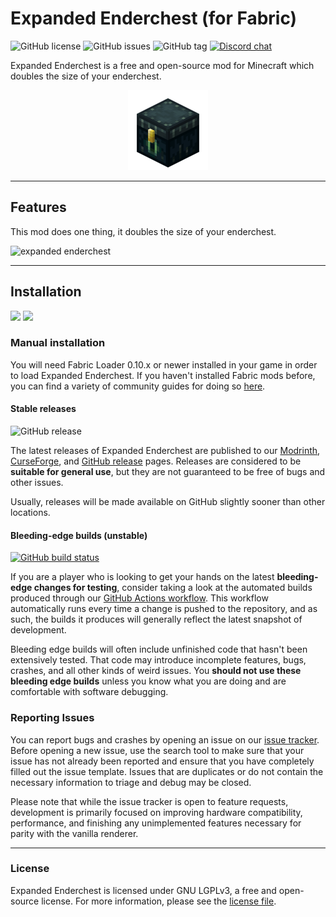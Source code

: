 # Expanded Enderchest (for Fabric)
![GitHub license](https://img.shields.io/github/license/ChristopherHaws/mc-expanded-enderchest.svg)
![GitHub issues](https://img.shields.io/github/issues/ChristopherHaws/mc-expanded-enderchest.svg)
![GitHub tag](https://img.shields.io/github/tag/ChristopherHaws/mc-expanded-enderchest.svg)
[![Discord chat](https://img.shields.io/badge/chat%20on-discord-7289DA?logo=discord&logoColor=white)](https://discord.gg/kQjty3rfJd)

Expanded Enderchest is a free and open-source mod for Minecraft which doubles the size of your enderchest.

<div align="center">
	<img src="src/main/resources/assets/expandedenderchest/icon.png" width="128" />
</div>

---

## Features
This mod does one thing, it doubles the size of your enderchest.

![expanded enderchest](https://user-images.githubusercontent.com/5934505/209947619-7a87fe6d-6761-413b-b484-aa061c2f7f44.png)

---

## Installation
[<img src="https://i.imgur.com/Ol1Tcf8.png" height="50"/>](https://modrinth.com/mod/fabric-api)
[<img src="https://i.imgur.com/7weZ8uu.png" height="50"/>](https://modrinth.com/mod/cloth-config)

### Manual installation

You will need Fabric Loader 0.10.x or newer installed in your game in order to load Expanded Enderchest.
If you haven't installed Fabric mods before, you can find a variety of community 
guides for doing so [here](https://fabricmc.net/wiki/install).

#### Stable releases
![GitHub release](https://img.shields.io/github/release/ChristopherHaws/mc-expanded-enderchest.svg)

The latest releases of Expanded Enderchest are published to our [Modrinth](https://modrinth.com/mod/expanded-enderchest),
[CurseForge](https://www.curseforge.com/minecraft/mc-mods/expanded-enderchest),
and [GitHub release](https://github.com/ChristopherHaws/mc-expanded-enderchest/releases) pages. Releases
are considered to be **suitable for general use**, but they are not guaranteed to be free of bugs 
and other issues.

Usually, releases will be made available on GitHub slightly sooner than other locations.

#### Bleeding-edge builds (unstable)
[![GitHub build status](https://img.shields.io/github/actions/workflow/status/ChristopherHaws/mc-expanded-enderchest/build.yml?branch=main)](https://github.com/ChristopherHaws/mc-expanded-enderchest/actions/workflows/build.yml)

If you are a player who is looking to get your hands on the latest **bleeding-edge changes for 
testing**, consider taking a look at the automated builds produced through our
[GitHub Actions workflow](https://github.com/ChristopherHaws/mc-expanded-enderchest/actions/workflows/build.yml?query=event%3Apush).
This workflow automatically runs every time a change is pushed to the repository, and as such, 
the builds it produces will generally reflect the latest snapshot of development.

Bleeding edge builds will often include unfinished code that hasn't been extensively tested. 
That code may introduce incomplete features, bugs, crashes, and all other kinds of weird issues. 
You **should not use these bleeding edge builds** unless you know what you are doing and are 
comfortable with software debugging.

### Reporting Issues
You can report bugs and crashes by opening an issue on our [issue tracker](https://github.com/ChristopherHaws/mc-expanded-enderchest/issues).
Before opening a new issue, use the search tool to make sure that your issue has not already 
been reported and ensure that you have completely filled out the issue template. Issues that are 
duplicates or do not contain the necessary information to triage and debug may be closed.

Please note that while the issue tracker is open to feature requests, development is primarily 
focused on improving hardware compatibility, performance, and finishing any unimplemented 
features necessary for parity with the vanilla renderer.

---
### License
Expanded Enderchest is licensed under GNU LGPLv3, a free and open-source license. For more information, 
please see the [license file](https://github.com/ChristopherHaws/mc-expanded-enderchest/blob/main/LICENSE).
